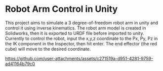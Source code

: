 # Robot Arm Control in Unity

This project aims to simulate a 3 degree-of-freedom robot arm in unity and control it using inverse kinematics. The robot arm model is created in Solidworks, then it is exported to URDF file before imported to unity. Currently to control the robot, input the x,y,z coordinate to the Px, Py, Pz in the IK component in the Inspector, then hit enter. The end effector (the red cube) will move to the desired coordinate.



https://github.com/user-attachments/assets/c271519a-d951-4281-9759-ad41164b79c0



